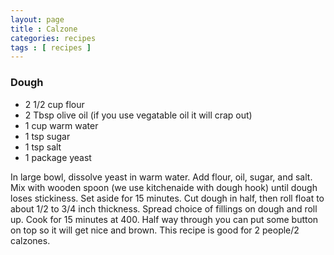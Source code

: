 ```yaml
---
layout: page
title : Calzone
categories: recipes
tags : [ recipes ]
---
```


### Dough

* 2 1/2 cup flour
* 2 Tbsp olive oil (if you use vegatable oil it will crap out)
* 1 cup warm water
* 1 tsp sugar
* 1 tsp salt
* 1 package yeast

In large bowl, dissolve yeast in warm water.  Add flour, oil, sugar, and salt.  Mix with wooden spoon (we use kitchenaide with dough hook) until dough loses stickiness.  Set aside for 15 minutes.  Cut dough in half, then roll float to about 1/2 to 3/4 inch thickness.  Spread choice of fillings on dough and roll up.  Cook for 15 minutes at 400.  Half way through you can put some button on top so it will get nice and brown.  This recipe is good for 2 people/2 calzones.


